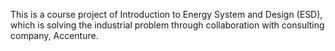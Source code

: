 This is a course project of Introduction to Energy System and Design (ESD), which is solving the industrial problem through collaboration with consulting company, Accenture.